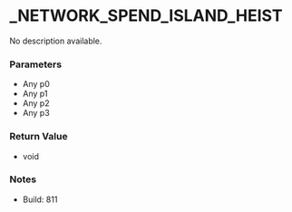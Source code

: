 # _NETWORK_SPEND_ISLAND_HEIST

No description available.

### Parameters
* Any p0
* Any p1
* Any p2
* Any p3

### Return Value
* void

### Notes
* Build: 811

